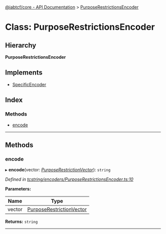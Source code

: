 [@iabtcf/core - API Documentation](../README.md) > [PurposeRestrictionsEncoder](../classes/purposerestrictionsencoder.md)

# Class: PurposeRestrictionsEncoder

## Hierarchy

**PurposeRestrictionsEncoder**

## Implements

* [SpecificEncoder](../interfaces/specificencoder.md)

## Index

### Methods

* [encode](purposerestrictionsencoder.md#encode)

---

## Methods

<a id="encode"></a>

###  encode

▸ **encode**(vector: *[PurposeRestrictionVector](purposerestrictionvector.md)*): `string`

*Defined in [tcstring/encoders/PurposeRestrictionsEncoder.ts:10](https://github.com/chrispaterson/iabtcf-es/blob/3c9246f/modules/core/src/tcstring/encoders/PurposeRestrictionsEncoder.ts#L10)*

**Parameters:**

| Name | Type |
| ------ | ------ |
| vector | [PurposeRestrictionVector](purposerestrictionvector.md) |

**Returns:** `string`

___

